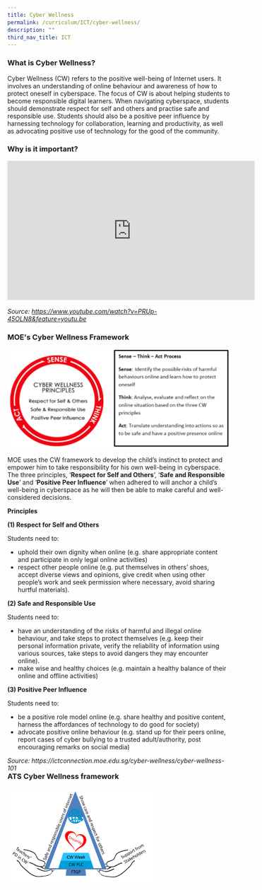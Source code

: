```yaml
---
title: Cyber Wellness
permalink: /curriculum/ICT/cyber-wellness/
description: ""
third_nav_title: ICT
---
```

### What is Cyber Wellness?
Cyber Wellness (CW) refers to the positive well-being of Internet users. It involves an understanding of online behaviour and awareness of how to protect oneself in cyberspace. The focus of CW is about helping students to become responsible digital learners. When navigating cyberspace, students should demonstrate respect for self and others and practise safe and responsible use. Students should also be a positive peer influence by harnessing technology for collaboration, learning and productivity, as well as advocating positive use of technology for the good of the community.

### Why is it important?

<center><iframe width="560" height="315" src="https://www.youtube.com/embed/PRUp-45OLN8" title="Teens and Tech: The New Landscape" frameborder="0" allow="accelerometer; autoplay; clipboard-write; encrypted-media; gyroscope; picture-in-picture" allowfullscreen></iframe></center>

*_Source: https://www.youtube.com/watch?v=PRUp-45OLN8&feature=youtu.be_*

### MOE's Cyber Wellness Framework

![](/images/cyberwellness.png)

MOE uses the CW framework to develop the child’s instinct to protect and empower him to take responsibility for his own well-being in cyberspace. The three principles, ‘**Respect for Self and Others**’, ‘**Safe and Responsible Use**’ and ‘**Positive Peer Influence**’ when adhered to will anchor a child’s well-being in cyberspace as he will then be able to make careful and well-considered decisions.  

**Principles** 

**(1) Respect for Self and Others** 

Students need to: 
*   uphold their own dignity when online (e.g. share appropriate content and participate in only legal online activities) 
* respect other people online (e.g. put themselves in others’ shoes, accept diverse views and opinions, give credit when using other people’s work and seek permission where necessary, avoid sharing hurtful materials).

**(2) Safe and Responsible Use** 

Students need to: 
* have an understanding of the risks of harmful and illegal online behaviour, and take steps to protect themselves (e.g. keep their personal information private, verify the reliability of information using various sources, take steps to avoid dangers they may encounter online). 
* make wise and healthy choices (e.g. maintain a healthy balance of their online and offline activities)

**(3) Positive Peer Influence**

Students need to: 
* be a positive role model online (e.g. share healthy and positive content, harness the affordances of technology to do good for society)  
* advocate positive online behaviour (e.g. stand up for their peers online, report cases of cyber bullying to a trusted adult/authority, post encouraging remarks on social media)

<div>
	<div style="float: right">
		<em>Source:  https://ictconnection.moe.edu.sg/cyber-wellness/cyber-wellness-101</em>
	</div>
</div>

### ATS Cyber Wellness framework

<img src="/images/ATS%20CYBER%20WELLNESS%20FRAMEWORK.png" 
     style="width:65%">
